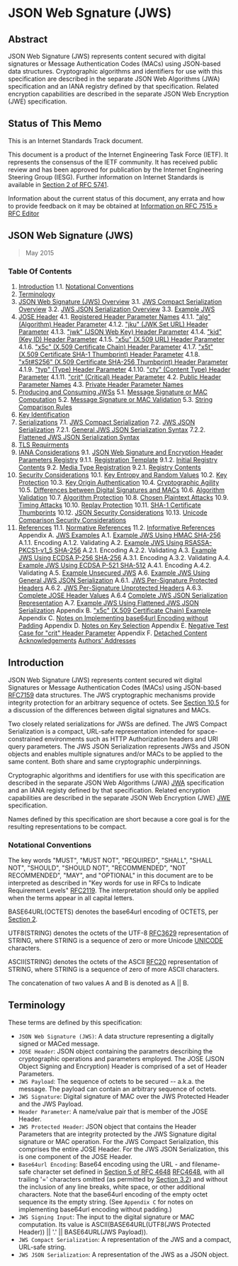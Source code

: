 # JSON Web Sgnature (JWS)

## Abstract

JSON Web Signature (JWS) represents content secured with digital
signatures or Message Authentication Codes (MACs) using JSON-based data
structures. Cryptographic algorithms and identifiers for use with this
specification are described in the separate JSON Web Algorithms (JWA)
specification and an IANA registry defined by that specification.
Related encryption capabilities are described in the separate JSON Web
Encryption (JWE) specification.

## Status of This Memo

This is an Internet Standards Track document.

This document is a product of the Internet Engineering Task Force
(IETF). It represents the consensus of the IETF community. It has
received public review and has been approved for publication by the
Internet Engineering Steering Group (IESG). Further information on
Internet Standards is available in [Section 2 of RFC
5741](https://www.rfc-editor.org/rfc/rfc5741#section-2).

Information about the current status of this document, any errata and how to provide feedback on it may be obtained at [Information on RFC 7515 » RFC Editor](https://www.rfc-editor.org/info/rfc7515)

## JSON Web Signature (JWS)

> May 2015

### Table Of Contents

1. [Introduction](#introduction)
  1.1. [Notational Conventions](#notational-conventions)
2. [Terminology](#terminology)
3. [JSON Web Signature (JWS) Overview](#json-web-signature-jws-overview)
  3.1. [JWS Compact Serialization Overview](#jws-compact-serialization-overview)
  3.2. [JWS JSON Serialization Overview](#jws-json-serialization-overview)
  3.3. [Example JWS](#example-jws)
4. [JOSE Header](#jose-header)
  4.1. [Registered Header Parameter Names](#registered-header-parameter-names)
    4.1.1. ["alg" (Algorithm) Header Parameter](#alg-algorithm-header-parameter)
    4.1.2. ["jku" (JWK Set URL) Header Parameter](#jku-jwk-set-url-header-parameter)
    4.1.3. ["jwk" (JSON Web Key) Header Parameter](#jwk-json-web-key-header-parameter)
    4.1.4. ["kid" (Key ID) Header Parameter](#kid-key-id-header-parameter)
    4.1.5. ["x5u" (X.509 URL) Header Parameter](#x5u-x-509-url-header-parameter)
    4.1.6. ["x5c" (X.509 Certificate Chain) Header Parameter](#x5c-x-509-certificate-chain-header-parameter)
    4.1.7. ["x5t" (X.509 Certificate SHA-1 Thumbprint) Header Parameter](#x5t-x-509-certificate-sha-1-thumbprint-header-parameter)
    4.1.8. ["x5t#S256" (X.509 Certificate SHA-256 Thumbprint) Header Parameter](#x5t-s256-x-509-certificate-sha-256-thumbprint-header-parameter)
    4.1.9. ["typ" (Type) Header Parameter](#typ-type-header-parameter)
    4.1.10. ["cty" (Content Type) Header Parameter](#cty-content-type-header-parameter)
    4.1.11. ["crit" (Critical) Header Parameter](#crit-critical-header-parameter)
  4.2. [Public Header Parameter Names](#public-header-parameter-names)
  4.3. [Private Header Parameter Names](#private-header-parameter-names)
5. [Producing and Consuming JWSs](#producing-and-consuming-jwss)
  5.1. [Message Signature or MAC Computation](#message-signature-or-mac-computation)
  5.2. [Message Signature or MAC Validation](#message-signature-or-mac-validation)
  5.3. [String Comparison Rules](#string-comparison-rules)
6. [Key Identification](#key-identification)
7. [Serializations](#serializations)
  7.1. [JWS Compact Serialization](#jws-compact-serialization)
  7.2. [JWS JSON Serialization](#jws-json-serialization)
    7.2.1. [General JWS JSON Serialization Syntax](#general-jws-json-serialization-syntax)
    7.2.2. [Flattened JWS JSON Serialization Syntax](#flattened-jws-json-serialization-syntax)
8. [TLS Requirments](#tls-requirments)
9. [IANA Considerations](#iana-considerations)
  9.1. [JSON Web Signature and Encryption Header Parameters Registry](#json-web-signature-and-encryption-header-parameters-registry)
    9.1.1. [Registration Template](#registration-template)
    9.1.2. [Initial Registry Contents](#initial-registry-contents)
  9.2. [Media Type Registration](#media-type-registration)
    9.2.1. [Registry Contents](#registry-contents)
10. [Security Considerations](#security-considerations)
  10.1. [Key Entropy and Random Values](#key-entropy-and-random-values)
  10.2. [Key Protection](#key-protection)
  10.3. [Key Origin Authentication](#key-origin-authentication)
  10.4. [Cryptographic Agility](#cryptographic-agility)
  10.5. [Differences between Digital Signatures and MACs](#differences-between-digital-signatures-and-macs)
  10.6. [Algorithm Validation](#algorithm-validation)
  10.7. [Algorithm Protection](#algorithm-protection)
  10.8. [Chosen Plaintext Attacks](#chosen-plaintext-attacks)
  10.9. [Timing Attacks](#timing-attacks)
  10.10. [Replay Protection](#replay-protection)
  10.11. [SHA-1 Certificate Thumbprints](#sha-1-certificate-thumbprints)
  10.12. [JSON Security Considerations](#json-security-considerations)
  10.13. [Unicode Comparison Security Considerations](#unicode-comparison-security-considerations)
11. [References](#references)
  11.1. [Normative References](#normative-references)
  11.2. [Informative References](#informative-references)
Appendix A. [JWS Examples](#jws-examples)
  A.1. [Example JWS Using HMAC SHA-256](#example-jws-using-hmac-sha-256)
    A.1.1. Encoding
    A.1.2. Validating
  A.2. [Example JWS Using RSASSA-PKCS1-v1_5 SHA-256](#example-jws-using-rsassa-pkcs1-v1-5-sha-256)
    A.2.1. Encoding
    A.2.2. Validating
  A.3. [Example JWS Using ECDSA P-256 SHA-256](#example-jws-using-ecdsa-p-256-sha-256)
    A.3.1. Encoding
    A.3.2. Validating
  A.4. [Example JWS Using ECDSA P-521 SHA-512](#example-jws-using-ecdsa-p-521-sha-512)
    A.4.1. Encoding
    A.4.2. Validating
  A.5. [Example Unsecured JWS](#example-unsecured-jws)
  A.6. [Example JWS Using General JWS JSON Serialization](#example-jws-using-general-jws-json-serialization)
    A.6.1. [JWS Per-Signature Protected Headers](#jws-per-signature-protected-headers)
    A.6.2. [JWS Per-Signature Unprotected Headers](#jws-per-signature-unprotected-headers)
    A.6.3. [Complete JOSE Header Values](#complete-jose-header-values)
    A.6.4 [Complete JWS JSON Serialization Representation](#complete-jws-json-serialization-representation)
  A.7. [Example JWS Using Flattened JWS JSON Serialization](#example-jws-using-flattened-jws-json-serialization)
Appendix B. ["x5c" (X.509 Certificate Chain) Example](#x5c-x-509-certificate-chain-example)
Appendix C. [Notes on Implementing base64url Encoding without Padding](#notes-on-implementing-base64url-encoding-without-padding)
Appendix D. [Notes on Key Selection](#notes-on-key-selection)
Appendix E. [Negative Test Case for "crit" Header Parameter](#negative-test-case-for-crit-header-parameter)
Appendix F. [Detached Content](#detached-content)
[Acknowledgements](#acknowledgements)
[Authors' Addresses](#authors-addresses)

## Introduction

JSON Web Signature (JWS) represents content secured wit digital Signatures or Message Authentication Codes (MACs) using JSON-based [RFC7159](https://www.rfc-editor.org/rfc/rfc7159) data structures. The JWS cryptographic mechanisms provide integrity protection for an arbitrary sequence of octets. See [Section 10.5](https://www.rfc-editor.org/rfc/rfc7515#section-10.5) for a discussion of the differences between digital signatures and MACs.

Two closely related serializations for JWSs are defined. The JWS Compact Serialization is a compact, URL-safe representation intended for space-constrained environments such as HTTP Authorization headers and URI query parameters. The JWS JSON Serialization represents JWSs and JSON objects and enables multiple signatures and/or MACs to be applied to the same content. Both share and same cryptographic underpinnings.

Cryptographic algorithms and identifiers for use with this specification are described in the separate JSON Web Algorithms (JWA) [JWA](https://www.rfc-editor.org/rfc/rfc7515#ref-JWA) specification and an IANA registy defined by that specification. Related encryption capabilities are described in the separate JSON Web Encryption (JWE) [JWE](https://www.rfc-editor.org/rfc/rfc7515#ref-JWE) specification.

Names defined by this specification are short because a core goal is for the resulting representations to be compact.

### Notational Conventions

The key words "MUST", "MUST NOT", "REQUIRED", "SHALL", "SHALL NOT", "SHOULD", "SHOULD NOT", "RECOMMENDED", "NOT RECOMMENDED", "MAY", and "OPTIONAL" in this document are to be interpreted as described in "Key words for use in RFCs to Indicate Requirement Levels" [RFC2119](https://www.rfc-editor.org/rfc/rfc2119). The interpretation should only be applied when the terms appear in all capital letters.

BASE64URL(OCTETS) denotes the base64url encoding of OCTETS, per [Section 2](https://www.rfc-editor.org/rfc/rfc7515#section-2).

UTF8(STRING) denotes the octets of the UTF-8 [RFC3629](https://www.rfc-editor.org/rfc/rfc3629) representation of STRING, where STRING is a sequence of zero or more Unicode [UNICODE](https://www.rfc-editor.org/rfc/rfc7515#ref-UNICODE) characters.

ASCII(STRING) denotes the octets of the ASCII [RFC20](https://www.rfc-editor.org/rfc/rfc20) representation of STRING, where STRING is a sequence of zero of more ASCII characters.

The concatenation of two values A and B is denoted as A || B.

## Terminology

These terms are defined by this specification:

* `JSON Web Signature (JWS)`: A data structure representing a digitally signed or MACed message.
* `JOSE Header`: JSON object containing the parametrs describing the cryptographic operations and parameters employed. The JOSE (JSON Object Signing and Encryption) Header is comprised of a set of Header Parameters.
* `JWS Payload`: The sequence of octets to be secured -- a.k.a. the message. The payload can contain an arbitrary sequence of octets.
* `JWS Signature`: Digital signature of MAC over the JWS Protected Header and the JWS Payload.
* `Header Parameter`: A name/value pair that is member of the JOSE Header.
* `JWS Protected Header`: JSON object that contains the Header Parameters that are integrity protected by the JWS Signature digital signature or MAC operation. For the JWS Compact Serialization, this comprises the entire JOSE Header. For the JWS JSON Serialization, this is one component of the JOSE Header.
* `Base64url Encoding`: Base64 encoding using the URL - and filename-safe character set defined in [Section 5 of RFC 4648](https://www.rfc-editor.org/rfc/rfc4648#section-5) [RFC4648](https://www.rfc-editor.org/rfc/rfc4648), with all trailing '=' characters omitted (as permitted by [Section 3.2](https://www.rfc-editor.org/rfc/rfc7515#section-3.2)) and without the inclusion of any line breaks, white space, or other additional characters. Note that the base64url encoding of the empty octet sequence its the empty string. (See `Appendix C` for notes on implementing base64url encoding without padding.)
* `JWS Signing Input`: The input to the digital signature or MAC computation. Its value is ASCII(BASE64URL(UTF8(JWS Protected Header)) || '.' || BASE64URL(JWS Payload)).
* `JWS Compact Serialization`: A representation of the JWS and a compact, URL-safe string.
* `JWS JSON Serialization`: A representation of the JWS as a JSON object.



































